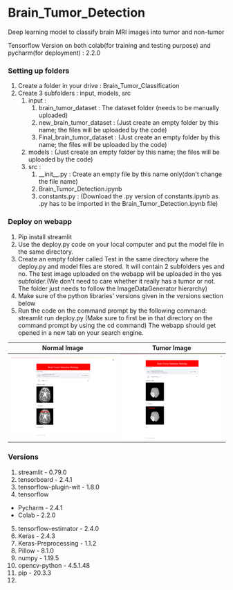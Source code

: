 # Brain_Tumor_Detection
Deep learning model to classify brain MRI images into tumor and non-tumor

Tensorflow Version on both colab(for training and testing purpose) and pycharm(for deployment) : 2.2.0

### Setting up folders
1. Create a folder in your drive : Brain_Tumor_Classification
2. Create 3 subfolders : input, models, src
    1. input :
        1. brain_tumor_dataset : The dataset folder (needs to be manually uploaded)
        2. new_brain_tumor_dataset : (Just create an empty folder by this name; the files will be uploaded by the code)
        3. Final_brain_tumor_dataset : (Just create an empty folder by this name; the files will be uploaded by the code)
    2. models :
        (Just create an empty folder by this name; the files will be uploaded by the code)
    3. src :
        1. \_\_init\_\_.py : Create an empty file by this name only(don't change the file name)
        2. Brain_Tumor_Detection.ipynb
        3. constants.py : (Download the .py version of constants.ipynb as .py has to be imported in the Brain_Tumor_Detection.ipynb file)



### Deploy on webapp
1. Pip install streamlit
2. Use the deploy.py code on your local computer and put the model file in the same directory.
3. Create an empty folder called Test in the same directory where the deploy.py and model files are stored. It will contain 2 subfolders yes and no. The test image uploaded on the webapp will be uploaded in the yes subfolder.(We don't need to care whether it really has a tumor or not. The folder just needs to follow the ImageDataGenerator hierarchy)
4. Make sure of the python libraries' versions given in the versions section below
5. Run the code on the command prompt by the following command:
streamlit run deploy.py
(Make sure to first be in that directory on the command prompt by using the cd command)
The webapp should get opened in a new tab on your search engine.

Normal Image          |  Tumor Image
:-------------------------:|:-------------------------:
![](images/2.png)  |  ![](images/1.png)
### Versions
1. streamlit - 0.79.0
2. tensorboard - 2.4.1
3. tensorflow-plugin-wit - 1.8.0
4. tensorflow
- Pycharm - 2.4.1
- Colab - 2.2.0
5. tensorflow-estimator - 2.4.0
6. Keras - 2.4.3
7. Keras-Preprocessing - 1.1.2
8. Pillow - 8.1.0
9. numpy - 1.19.5
10. opencv-python - 4.5.1.48
11. pip - 20.3.3
12.
